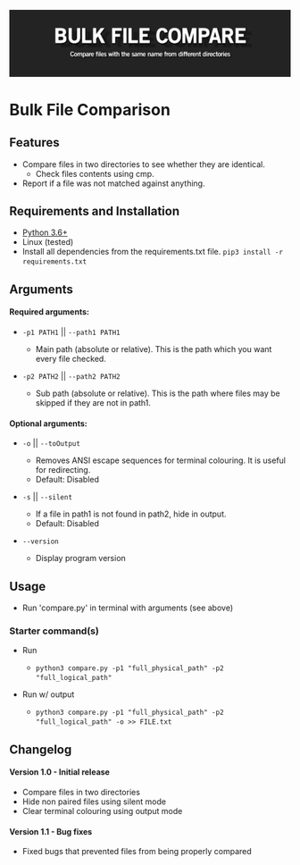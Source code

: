![](readme_files/banner.png)

# Bulk File Comparison

## Features
 - Compare files in two directories to see whether they are identical.
    - Check files contents using cmp.
 - Report if a file was not matched against anything.

## Requirements and Installation
 - [Python 3.6+](https://www.python.org/)
 - Linux (tested)
 - Install all dependencies from the requirements.txt file. `pip3 install -r requirements.txt`

## Arguments
#### Required arguments:
  - `-p1 PATH1` || `--path1 PATH1`
    - Main path (absolute or relative). This is the path which you want every file checked.
  
  - `-p2 PATH2` || `--path2 PATH2`
    - Sub path (absolute or relative). This is the path where files may be skipped if they are not in path1.
  

#### Optional arguments:
  - `-o` || `--toOutput`
    - Removes ANSI escape sequences for terminal colouring. It is useful for redirecting.
    - Default: Disabled

  - `-s` || `--silent`
    - If a file in path1 is not found in path2, hide in output.
    - Default: Disabled
  
  - `--version`
    - Display program version


## Usage
 - Run 'compare.py' in terminal with arguments (see above)

### Starter command(s)
 - Run
    - `python3 compare.py -p1 "full_physical_path" -p2 "full_logical_path"`
    
 - Run w/ output
    - `python3 compare.py -p1 "full_physical_path" -p2 "full_logical_path" -o >> FILE.txt`


## Changelog
#### Version 1.0 - Initial release
 - Compare files in two directories
 - Hide non paired files using silent mode
 - Clear terminal colouring using output mode
 
#### Version 1.1 - Bug fixes
 - Fixed bugs that prevented files from being properly compared